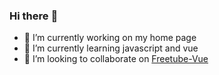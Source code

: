 ### Hi there :wave:

- 🔭 I’m currently working on my home page
- 🌱 I’m currently learning javascript and vue
- 👯 I’m looking to collaborate on [Freetube-Vue](https://github.com/FreeTubeApp/FreeTube-Vue)

<!--
**gamma-zro/gamma-zro** is a ✨ _special_ ✨ repository because its `README.md` (this file) appears on your GitHub profile.

Here are some ideas to get you started:

- 🔭 I’m currently working on ...
- 🌱 I’m currently learning ...
- 👯 I’m looking to collaborate on ...
- 🤔 I’m looking for help with ...
- 💬 Ask me about ...
- 📫 How to reach me: ...
- 😄 Pronouns: ...
- ⚡ Fun fact: ...
-->
